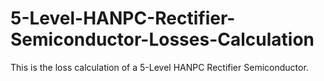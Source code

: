 # 5-Level-HANPC-Rectifier-Semiconductor-Losses-Calculation
This is the loss calculation of a 5-Level HANPC Rectifier Semiconductor.
